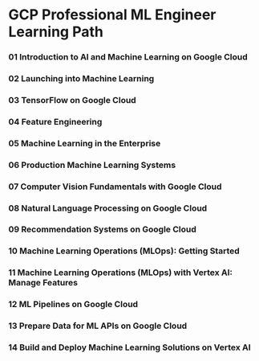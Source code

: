 # GCP Professional ML Engineer Learning Path

### 01 Introduction to AI and Machine Learning on Google Cloud
### 02 Launching into Machine Learning
### 03 TensorFlow on Google Cloud
### 04 Feature Engineering
### 05 Machine Learning in the Enterprise
### 06 Production Machine Learning Systems
### 07 Computer Vision Fundamentals with Google Cloud
### 08 Natural Language Processing on Google Cloud
### 09 Recommendation Systems on Google Cloud
### 10 Machine Learning Operations (MLOps): Getting Started
### 11 Machine Learning Operations (MLOps) with Vertex AI: Manage Features
### 12 ML Pipelines on Google Cloud
### 13 Prepare Data for ML APIs on Google Cloud
### 14 Build and Deploy Machine Learning Solutions on Vertex AI
